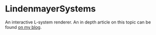 # LindenmayerSystems
An interactive L-system renderer. An in depth article on this topic can be found [on my blog](http://jobtalle.com/lindenmayer_systems.html).
